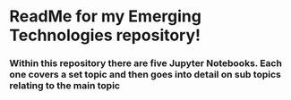 <H1>ReadMe for my Emerging Technologies repository!</h1>
<h3>Within this repository there are five Jupyter Notebooks. Each one covers a set topic and then goes into detail on sub topics relating to the main topic</h3>
